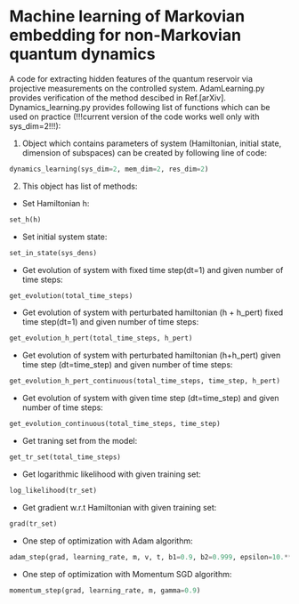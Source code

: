# Machine learning of Markovian embedding for non-Markovian quantum dynamics
A code for extracting hidden features of the quantum reservoir via projective measurements on the controlled system. AdamLearning.py provides verification of the method descibed in Ref.[arXiv]. Dynamics_learning.py provides following list of functions which can be used on practice (!!!current version of the code works well only with sys_dim=2!!!):
1) Object which contains parameters of system (Hamiltonian, initial state, dimension of subspaces) can be created by following line of code:
```python
dynamics_learning(sys_dim=2, mem_dim=2, res_dim=2)
```
2) This object has list of methods:
* Set Hamiltonian h:
```python
set_h(h)
```
* Set initial system state:
```python
set_in_state(sys_dens)
```
* Get evolution of system with fixed time step(dt=1) and given number of time steps:
```python
get_evolution(total_time_steps)
```
* Get evolution of system with perturbated hamiltonian (h + h_pert) fixed time step(dt=1) and given number of time steps:
```python
get_evolution_h_pert(total_time_steps, h_pert)
```
* Get evolution of system with perturbated hamiltonian (h+h_pert) given time step (dt=time_step) and given number of time steps:
```python
get_evolution_h_pert_continuous(total_time_steps, time_step, h_pert)
```
* Get evolution of system with given time step (dt=time_step) and given number of time steps:
```python
get_evolution_continuous(total_time_steps, time_step)
```
* Get traning set from the model:
```python
get_tr_set(total_time_steps)
```
* Get logarithmic likelihood with given training set:
```python
log_likelihood(tr_set)
```
* Get gradient w.r.t Hamiltonian with given training set:
```python
grad(tr_set)
```
* One step of optimization with Adam algorithm:
```python
adam_step(grad, learning_rate, m, v, t, b1=0.9, b2=0.999, epsilon=10.**(-8))
```
* One step of optimization with Momentum SGD algorithm:
```python
momentum_step(grad, learning_rate, m, gamma=0.9)
```
